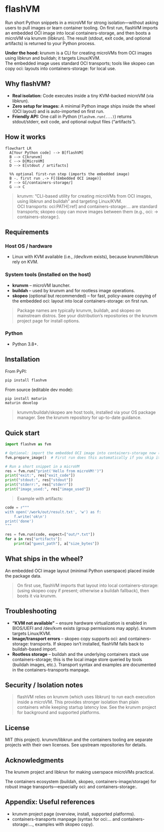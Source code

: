 # flashVM

Run short Python snippets in a microVM for strong isolation—without asking users to pull images or learn container tooling. On first run, flashVM imports an embedded OCI image into local containers-storage, and then boots a microVM via krunvm (libkrun). The result (stdout, exit code, and optional artifacts) is returned to your Python process.

**Under the hood:** krunvm is a CLI for creating microVMs from OCI images using libkrun and buildah; it targets Linux/KVM.  
The embedded image uses standard OCI transports; tools like skopeo can copy oci: layouts into containers-storage: for local use.

## Why flashVM?

- **Real isolation:** Code executes inside a tiny KVM-backed microVM (via libkrun).
- **Zero setup for images:** A minimal Python image ships inside the wheel (OCI layout) and is auto-imported on first run.
- **Friendly API:** One call in Python (`flashvm.run(...)`) returns stdout/stderr, exit code, and optional output files (“artifacts”).

## How it works

```mermaid
flowchart LR
  A[Your Python code] --> B[flashVM]
  B --> C[krunvm]
  C --> D[MicroVM]
  D --> E[stdout / artifacts]

  %% optional first-run step (imports the embedded image)
  B -. first run .-> F[(Embedded OCI image)]
  F --> G[/containers-storage/]
  G --> C
```

> krunvm: “CLI-based utility for creating microVMs from OCI images, using libkrun and buildah” and targeting Linux/KVM.  
> OCI transports: oci:PATH[:ref] and containers-storage:… are standard transports; skopeo copy can move images between them (e.g., oci: → containers-storage:).

## Requirements

### Host OS / hardware
- Linux with KVM available (i.e., /dev/kvm exists), because krunvm/libkrun rely on KVM.

### System tools (installed on the host)
- **krunvm** – microVM launcher.
- **buildah** – used by krunvm and for rootless image operations.
- **skopeo** (optional but recommended) – for fast, policy-aware copying of the embedded oci: layout into local containers-storage: on first run.

> Package names are typically krunvm, buildah, and skopeo on mainstream distros. See your distribution’s repositories or the krunvm project page for install options.

### Python
- Python 3.8+.

## Installation

From PyPI:
```bash
pip install flashvm
```

From source (editable dev mode):
```bash
pip install maturin
maturin develop
```

> krunvm/buildah/skopeo are host tools, installed via your OS package manager. See the krunvm repository for up-to-date guidance.

## Quick start

```python
import flashvm as fvm

# Optional: import the embedded OCI image into containers-storage now (idempotent)
fvm.prepare_image()  # First run does this automatically if you skip it.

# Run a short snippet in a microVM
res = fvm.run("print('Hello from microVM!')")
print("exit:", res["exit_code"])
print("stdout:", res["stdout"])
print("stderr:", res["stderr"])
print("image_used:", res["image_used"])
```

> Example with artifacts:

```python
code = r"""
with open('/work/out/result.txt', 'w') as f:
    f.write('ok\n')
print('done')
"""

res = fvm.run(code, expect=["out/*.txt"])
for a in res["artifacts"]:
    print(a["guest_path"], a["size_bytes"])
```

## What ships in the wheel?

An embedded OCI image layout (minimal Python userspace) placed inside the package data.

> On first use, flashVM imports that layout into local containers-storage: (using skopeo copy if present; otherwise a buildah fallback), then boots it via krunvm.

## Troubleshooting

- **“KVM not available”** – ensure hardware virtualization is enabled in BIOS/UEFI and /dev/kvm exists (group permissions may apply). krunvm targets Linux/KVM.
- **Image/transport errors** – skopeo copy supports oci: and containers-storage: transports. If skopeo isn’t installed, flashVM falls back to buildah-based import.
- **Rootless storage** – buildah and the underlying containers stack use containers-storage; this is the local image store queried by tools (buildah images, etc.). Transport syntax and examples are documented in the containers-transports manpage.

## Security / Isolation notes

> flashVM relies on krunvm (which uses libkrun) to run each execution inside a microVM. This provides stronger isolation than plain containers while keeping startup latency low. See the krunvm project for background and supported platforms.

## License

MIT (this project). krunvm/libkrun and the containers tooling are separate projects with their own licenses. See upstream repositories for details.

## Acknowledgments

The krunvm project and libkrun for making userspace microVMs practical.

The containers ecosystem (buildah, skopeo, containers-image/storage) for robust image transports—especially oci: and containers-storage:.

## Appendix: Useful references

- krunvm project page (overview, install, supported platforms).
- containers-transports manpage (syntax for oci:… and containers-storage:…, examples with skopeo copy).
